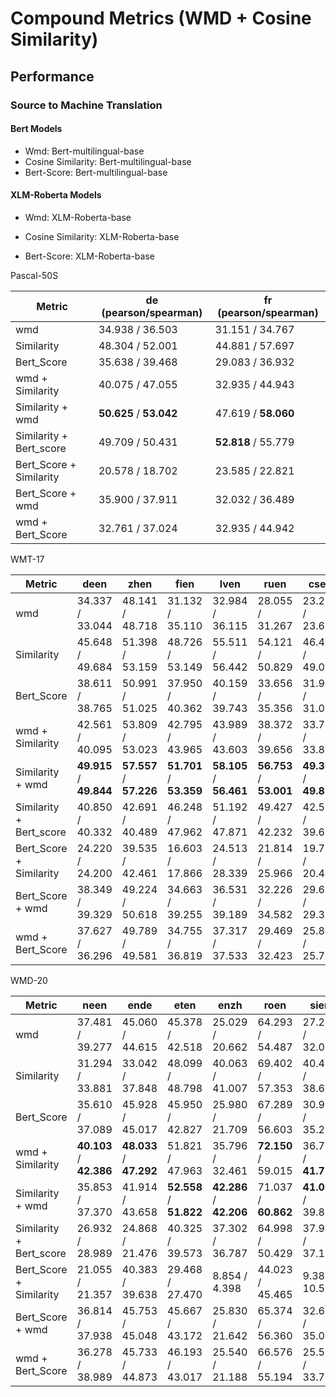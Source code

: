 # Compound Metrics (WMD + Cosine Similarity)

## Performance

### Source to Machine Translation


#### Bert Models

+ Wmd: Bert-multilingual-base
+ Cosine Similarity: Bert-multilingual-base
+ Bert-Score: Bert-multilingual-base



#### XLM-Roberta Models

+ Wmd: XLM-Roberta-base

+ Cosine Similarity: XLM-Roberta-base

+ Bert-Score: XLM-Roberta-base

  

Pascal-50S

| Metric | de (pearson/spearman) | fr (pearson/spearman) |
| ------ | -- | -- |
| wmd  | 34.938 / 36.503 | 31.151 / 34.767 |
| Similarity  | 48.304 / 52.001 | 44.881 / 57.697 |
| Bert_Score | 35.638 / 39.468 | 29.083 / 36.932 |
| wmd + Similarity| 40.075 / 47.055 | 32.935 / 44.943 |
| Similarity + wmd| **50.625** / **53.042** | 47.619 / **58.060** |
| Similarity + Bert_score	| 49.709 / 50.431 |**52.818** / 55.779|
| Bert_Score + Similarity |20.578 / 18.702|23.585 / 22.821|
| Bert_Score + wmd |35.900 / 37.911|32.032 / 36.489|
| wmd + Bert_Score |32.761 / 37.024|32.935 / 44.942|

WMT-17

| Metric | deen  | zhen  | fien | lven | ruen | csen | enru | enzh |tren|
| ------ | -- | -- | -- | -- | -- | -- | -- | -- | -- |
| wmd  | 34.337 / 33.044 | 48.141 / 48.718 |31.132 / 35.110|32.984 /  36.115|28.055 / 31.267|23.213 / 23.683|35.676 / 34.735|37.317 / 35.944|31.717 / 43.748|
| Similarity  | 45.648 / 49.684 | 51.398 / 53.159 |48.726 / 53.149|55.511 / 56.442|54.121 / 50.829|46.416 / 49.051|50.534 / 51.355|45.779 / 45.581|54.044 /  **61.965**|
| Bert_Score | 38.611 / 38.765 | 50.991 / 51.025 |37.950 / 40.362|40.159 / 39.743|33.656 / 35.356|31.914 / 31.096|43.390 / 41.237|44.568 / 43.439|38.155 / 46.238|
| wmd + Similarity| 42.561 / 40.095 | 53.809 / 53.023 |42.795 / 43.965|43.989 / 43.603|38.372 / 39.656|33.727 / 33.897|42.490 / 39.418|45.009 / 43.772|45.339 / 53.478|
| Similarity + wmd| **49.915** / **49.844** | **57.557** / **57.226** |**51.701** / **53.359**|**58.105** / **56.461**|**56.753** / **53.001**|**49.394** / **49.876**|**54.208** / **51.084**|**49.641** / **48.338**|**57.036** / 61.594|
| Similarity + Bert_score	| 40.850 / 40.332 |42.691 / 40.489|46.248 / 47.962|51.192 / 47.871|49.427 / 42.232|42.514 / 39.600|40.342 / 35.610|38.166 / 36.845|52.916 / 56.363|
| Bert_Score + Similarity |24.220 / 24.200|39.535 / 42.461|16.603 / 17.866|24.513 / 28.339|21.814 / 25.966|19.734 / 20.456|34.927 / 34.096|32.796 / 31.768|14.057 / 21.113|
| Bert_Score + wmd |38.349 / 39.329|49.224 / 50.618|34.663 / 39.255|36.531 / 39.189|32.226 / 34.582|29.640 / 29.392|40.731 / 39.649|42.281 / 41.810|34.019 / 46.088|
| wmd + Bert_Score |37.627 / 36.296|49.789 / 49.581|34.755 / 36.819|37.317 / 37.533|29.469 / 32.423|25.817 / 25.711|38.671 / 36.517|39.793 / 38.139|36.194 / 44.842|


WMD-20

| Metric | neen | ende | eten | enzh | roen | sien | ruen |
| ------ | -- | -- | -- | -- | -- | -- | -- |
| wmd  | 37.481 / 39.277 | 45.060 / 44.615 |45.378 / 42.518|25.029 / 20.662|64.293 / 54.487|27.254 / 32.077|29.166 / 26.313|
| Similarity  | 31.294 / 33.881 | 33.042 / 37.848 |48.099 / 48.798|40.063 / 41.007|69.402 / 57.353|40.417 / 38.677|44.134 / 45.868|
| Bert_Score | 35.610 / 37.089 | 45.928 / 45.017 |45.950 / 42.827|25.980 / 21.709|67.289 / 56.603|30.906 / 35.261|31.965 / 29.546|
| wmd + Similarity| **40.103** / **42.386** | **48.033** / **47.292** |51.821 / 47.963|35.796 / 32.461|**72.150** / 59.015|36.700 / **41.730**|37.642 / 33.160|
| Similarity + wmd| 35.853 / 37.370         | 41.914 / 43.658 |**52.558** / **51.822**|**42.286** / **42.206**|71.037 / **60.862**|**41.091** / 39.848|**47.408** / **45.791**|
| Similarity + Bert_score	| 26.932 / 28.989 |24.868 / 21.476|40.325 / 39.573|37.302 / 36.787|64.998 / 50.429|37.990 / 37.124|39.536 / 40.905|
| Bert_Score + Similarity |21.055 / 21.357|40.383 / 39.638|29.468 / 27.470|8.854 / 4.398|44.023 / 45.465|9.386 / 10.598|18.113 / 17.274|
| Bert_Score + wmd |36.814 / 37.938|45.753 / 45.048|45.667 / 43.172|25.830 / 21.642|65.374 / 56.360|32.684 / 35.069|31.633 / 28.875|
| wmd + Bert_Score |36.278 / 38.989|45.733 / 44.873|46.193 / 43.017|25.540 / 21.188|66.576 / 55.194|25.528 / 33.728|29.576 / 27.185|


